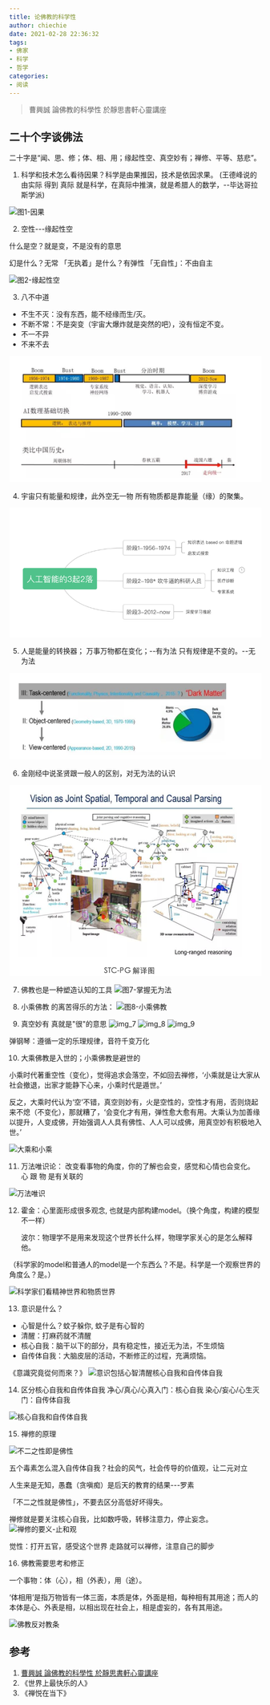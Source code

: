 ```yaml
---
title: 论佛教的科学性
author: chiechie
date: 2021-02-28 22:36:32
tags:
- 佛家
- 科学
- 哲学
categories: 
- 阅读
---
```



> 曹興誠 論佛教的科學性 於靜思書軒心靈講座



## 二十个字谈佛法

二十字是“闻、思、修；体、相、用；缘起性空、真空妙有；禅修、平等、慈悲”。


1. 科学和技术怎么看待因果？科学是由果推因，技术是依因求果。
   (王德峰说的由实际 得到 真际 就是科学，在真际中推演，就是希腊人的数学，--毕达哥拉斯学派)
   
![图1-因果](1yinguo.png)


2. 空性---缘起性空

什么是空？就是变，不是没有的意思

幻是什么？无常
「无执着」是什么？有弹性
「无自性」：不由自主

![图2-缘起性空](kongqi.png)

3. 八不中道

- 不生不灭：没有东西，能不经缘而生/灭。
- 不断不常：不是突变（宇宙大爆炸就是突然的吧），没有恒定不变。
- 不一不异
- 不来不去

![图3-八不中道](img_1.png)

4. 宇宙只有能量和规律，此外空无一物
所有物质都是靠能量（缘）的聚集。

![图4-能与规律](img_2.png)

5. 人是能量的转换器；
万事万物都在变化；--有为法
只有规律是不变的。--无为法

![图5-有为法和无为法](img_3.png)

6. 金刚经中说圣贤跟一般人的区别，对无为法的认识

![图6-圣贤认识无为法](img_4.png)

7. 佛教也是一种塑造认知的工具
![图7-掌握无为法](img_5.png)


8. 小乘佛教 的离苦得乐的方法：
![图8-小乘佛教](img_6.png)

9. 真空妙有
真就是"很"的意思
![img_7](img_7.png)
![img_8](img_8.png)
![img_9](img_9.png)

弹钢琴：遵循一定的乐理规律，音符千变万化

10. 大乘佛教是入世的；小乘佛教是避世的

小乘时代著重空性（变化），觉得追求会落空，不如回去禅修，‘小乘就是让大家从社会撤退，出家才能静下心来，小乘时代是遁世。’

反之，大乘时代认为‘空’不错，真空则妙有，火是空性的，空性才有用，否则烧起来不熄（不变化），那就糟了，‘会变化才有用，弹性愈大愈有用。大乘认为加善缘以提升，人变成佛，开始强调人人具有佛性、人人可以成佛，用真空妙有积极地入世。’


![大乘和小乘](img_10.png)


11. 万法唯识论：
改变看事物的角度，你的了解也会变，感觉和心情也会变化。
心 跟 物 是有关联的

![万法唯识](img_11.png)

12. 霍金：心里面形成很多观念, 也就是内部构建model。（换个角度，构建的模型不一样）

    波尔：物理学不是用来发现这个世界长什么样，物理学家关心的是怎么解释他。

  （科学家的model和普通人的model是一个东西么？不是。科学是一个观察世界的角度么？是。）
    
![科学家们看精神世界和物质世界](img_12.png)


13. 意识是什么？

- 心智是什么？蚊子躲你, 蚊子是有心智的
- 清醒：打麻药就不清醒
- 核心自我：脑干以下的部分，具有稳定性，接近无为法，不生烦恼
- 自传体自我：大脑皮层的活动，不断修正的过程，充满烦恼。

《意識究竟從何而來？》
![意识包括心智清醒核心自我和自传体自我](img_13.png)

14. 区分核心自我和自传体自我
净心/真心/心真入门：核心自我
染心/妄心/心生灭门：自传体自我

![核心自我和自传体自我](img_14.png)


15. 禅修的原理

![不二之性即是佛性](img_15.png)

五个毒素怎么混入自传体自我？社会的风气，社会传导的价值观，让二元对立

人生来是无知，愚蠢（贪嗔痴）是后天的教育的结果---罗素

「不二之性就是佛性」，不要去区分高低好坏得失。

禅修就是要关注核心自我，比如数呼吸，转移注意力，停止妄念。
![禅修的要义-止和观](img_16.png)

觉性：打开五官，感受这个世界
走路就可以禅修，注意自己的脚步


16. 佛教需要思考和修正

一个事物：体（心），相（外表），用（途）。

‘体相用’是指万物皆有一体三面，本质是体，外面是相，每种相有其用途；而人的本体是心、外表是相，以相出现在社会上，相是虚妄的，各有其用途。

![佛教反对教条](img_17.png)




## 参考

1. [曹興誠 論佛教的科學性 於靜思書軒心靈講座](https://www.youtube.com/watch?v=9yCa6Iyo41A)
2. 《世界上最快乐的人》
3. 《禅悦在当下》